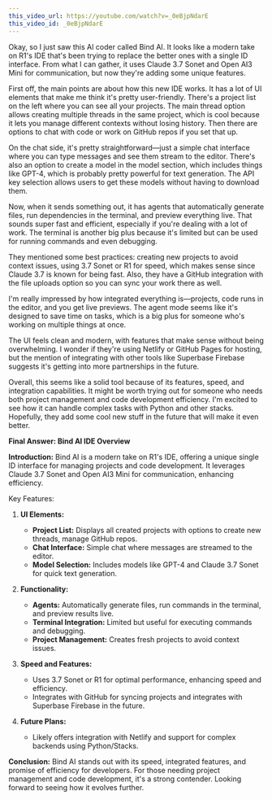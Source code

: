```yaml
---
this_video_url: https://youtube.com/watch?v=_0eBjpNdarE
this_video_id: _0eBjpNdarE
---
```

<think>
Okay, so I just saw this AI coder called Bind AI. It looks like a modern take on R1's IDE that's been trying to replace the better ones with a single ID interface. From what I can gather, it uses Claude 3.7 Sonet and Open AI3 Mini for communication, but now they're adding some unique features.

First off, the main points are about how this new IDE works. It has a lot of UI elements that make me think it's pretty user-friendly. There's a project list on the left where you can see all your projects. The main thread option allows creating multiple threads in the same project, which is cool because it lets you manage different contexts without losing history. Then there are options to chat with code or work on GitHub repos if you set that up.

On the chat side, it's pretty straightforward—just a simple chat interface where you can type messages and see them stream to the editor. There's also an option to create a model in the model section, which includes things like GPT-4, which is probably pretty powerful for text generation. The API key selection allows users to get these models without having to download them.

Now, when it sends something out, it has agents that automatically generate files, run dependencies in the terminal, and preview everything live. That sounds super fast and efficient, especially if you're dealing with a lot of work. The terminal is another big plus because it's limited but can be used for running commands and even debugging.

They mentioned some best practices: creating new projects to avoid context issues, using 3.7 Sonet or R1 for speed, which makes sense since Claude 3.7 is known for being fast. Also, they have a GitHub integration with the file uploads option so you can sync your work there as well.

I'm really impressed by how integrated everything is—projects, code runs in the editor, and you get live previews. The agent mode seems like it's designed to save time on tasks, which is a big plus for someone who's working on multiple things at once.

The UI feels clean and modern, with features that make sense without being overwhelming. I wonder if they're using Netlify or GitHub Pages for hosting, but the mention of integrating with other tools like Superbase Firebase suggests it's getting into more partnerships in the future.

Overall, this seems like a solid tool because of its features, speed, and integration capabilities. It might be worth trying out for someone who needs both project management and code development efficiency. I'm excited to see how it can handle complex tasks with Python and other stacks. Hopefully, they add some cool new stuff in the future that will make it even better.
</think>

**Final Answer: Bind AI IDE Overview**

**Introduction:**
Bind AI is a modern take on R1's IDE, offering a unique single ID interface for managing projects and code development. It leverages Claude 3.7 Sonet and Open AI3 Mini for communication, enhancing efficiency.

Key Features:

1. **UI Elements:**
   - **Project List:** Displays all created projects with options to create new threads, manage GitHub repos.
   - **Chat Interface:** Simple chat where messages are streamed to the editor.
   - **Model Selection:** Includes models like GPT-4 and Claude 3.7 Sonet for quick text generation.

2. **Functionality:**
   - **Agents:** Automatically generate files, run commands in the terminal, and preview results live.
   - **Terminal Integration:** Limited but useful for executing commands and debugging.
   - **Project Management:** Creates fresh projects to avoid context issues.

3. **Speed and Features:**
   - Uses 3.7 Sonet or R1 for optimal performance, enhancing speed and efficiency.
   - Integrates with GitHub for syncing projects and integrates with Superbase Firebase in the future.

4. **Future Plans:**
   - Likely offers integration with Netlify and support for complex backends using Python/Stacks.

**Conclusion:**
Bind AI stands out with its speed, integrated features, and promise of efficiency for developers. For those needing project management and code development, it's a strong contender. Looking forward to seeing how it evolves further.
